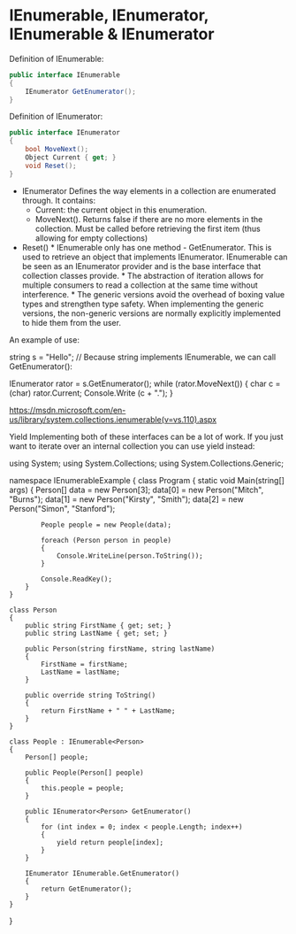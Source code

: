 # IEnumerable, IEnumerator, IEnumerable<T> & IEnumerator<T>


Definition of IEnumerable:

```csharp
public interface IEnumerable
{
    IEnumerator GetEnumerator();
}
```

Definition of IEnumerator:

```csharp
public interface IEnumerator
{
    bool MoveNext();
    Object Current { get; }
    void Reset();
}
```
 
- IEnumerator Defines the way elements in a collection are enumerated through. It contains:
	- Current: the current object in this enumeration.
	- MoveNext(). Returns false if there are no more elements in the collection. Must be called before retrieving the first item (thus allowing for empty collections)
- Reset()
	* 
IEnumerable only has one method - GetEnumerator. This is used to retrieve an object that implements IEnumerator. IEnumerable can be seen as an IEnumerator provider and is the base interface that collection classes provide.
	* 
The abstraction of iteration allows for multiple consumers to read a collection at the same time without interference.
	* 
The generic versions avoid the overhead of boxing value types and strengthen type safety. When implementing the generic versions, the non-generic versions are normally explicitly implemented to hide them from the user.



An example of use:


string s = "Hello";
// Because string implements IEnumerable, we can call GetEnumerator():

IEnumerator rator = s.GetEnumerator();
while (rator.MoveNext())
{
    char c = (char) rator.Current;
    Console.Write (c + ".");
}

https://msdn.microsoft.com/en-us/library/system.collections.ienumerable(v=vs.110).aspx

Yield
Implementing both of these interfaces can be a lot of work. If you just want to iterate over an internal collection you can use yield instead:


using System;
using System.Collections;
using System.Collections.Generic;

namespace IEnumerableExample
{
    class Program
    {
        static void Main(string[] args)
        {
            Person[] data = new Person[3];
            data[0] = new Person("Mitch", "Burns");
            data[1] = new Person("Kirsty", "Smith");
            data[2] = new Person("Simon", "Stanford");

            People people = new People(data);

            foreach (Person person in people)
            {
                Console.WriteLine(person.ToString());
            }

            Console.ReadKey();
        }
    }

    class Person
    {
        public string FirstName { get; set; }
        public string LastName { get; set; }

        public Person(string firstName, string lastName)
        {
            FirstName = firstName;
            LastName = lastName;
        }

        public override string ToString()
        {
            return FirstName + " " + LastName;
        }
    }

    class People : IEnumerable<Person>
    {
        Person[] people;

        public People(Person[] people)
        {
            this.people = people;
        }

        public IEnumerator<Person> GetEnumerator()
        {
            for (int index = 0; index < people.Length; index++)
            {
                yield return people[index];
            }
        }

        IEnumerator IEnumerable.GetEnumerator()
        {
            return GetEnumerator();
        }
    }
}

<!--stackedit_data:
eyJoaXN0b3J5IjpbMTkxMDIwMTk0Nl19
-->